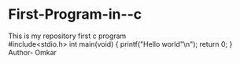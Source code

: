 # First-Program-in--c
This is my repository  first c program 
<br>
#include<stdio.h>
int main(void)
{
printf("Hello world"\n");
return 0;
}
Author- Omkar
